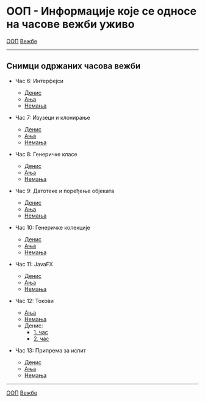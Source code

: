 # ООП - Информације које се односе на часове вежби уживо

[ООП](../../README.md) [Вежбе](../README.md)

---

## Снимци одржаних часова вежби
- Час 6: Интерфејси
	- [Денис](https://youtu.be/yJid-lC8RUw) 
	- [Ања](https://youtu.be/rVcXIdKxfyo) 
	- [Немања](https://youtu.be/eEBMNy6TeQ0)

- Час 7: Изузеци и клонирање
	- [Денис](https://youtu.be/NeNkABXWxfY)
	- [Ања](https://youtu.be/2tUoWWEGoA0) 
	- [Немања](https://youtu.be/fL5qIcN7eGA)
  
- Час 8: Генеричке класе
	- [Денис](https://youtu.be/pae4I1DdSGM)
	- [Ања](https://youtu.be/th4Q0ykunsM)
	- [Немања](https://www.youtube.com/watch?v=HX8e5eR-VOA)
	
 - Час 9: Датотеке и поређење објеката
	- [Денис](https://youtu.be/7hycG24wSao)
	- [Ања](https://youtu.be/jRXVtql72Ys)
	- [Немања](https://www.youtube.com/watch?v=KBDBUloBTDI&feature=youtu.be)

 - Час 10: Генеричке колекције
	- [Денис](https://youtu.be/g0-DnQ7eYRk)
	- [Ања](https://youtu.be/-KHhVwXlKdw)
	- [Немања](https://www.youtube.com/watch?v=rpuuhvG-R9s&feature=youtu.be)

 - Час 11: JavaFX
	- [Денис](https://youtu.be/HhrVK4djalI)
	- [Ања](https://youtu.be/qEX8dH8dMXY)
	- [Немања](https://youtu.be/WGcEZZFYY4g)
  
 - Час 12: Токови
	- [Ања](https://youtu.be/wgIHWVUAA-I)
	- [Немања](https://youtu.be/DmRD5o5Tx-Q)
	- Денис: 
		- [1. час](https://youtu.be/gwovj-iLKoY)
		- [2. час](https://youtu.be/UOUNQhKm8Zg)
		
- Час 13: Припрема за испит
	- [Денис](https://youtu.be/23hzyX7kQH4)
	- [Ања](https://youtu.be/FZyE_a0NK-E)
	- [Немања](https://youtu.be/Qg0pniMr9fU)
	
---

[ООП](../../README.md) [Вежбе](../README.md)
